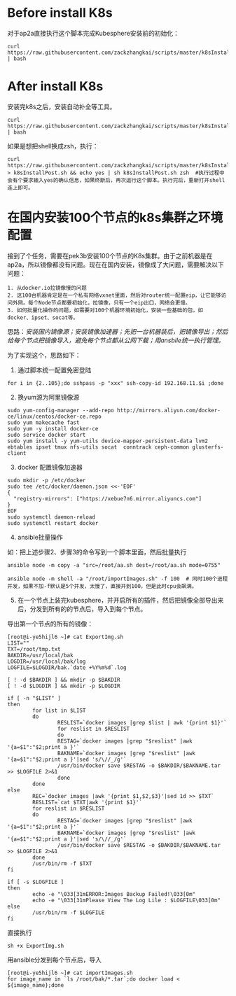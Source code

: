 # Before install K8s

对于ap2a直接执行这个脚本完成Kubesphere安装前的初始化：
```
curl https://raw.githubusercontent.com/zackzhangkai/scripts/master/k8sInstallPre.sh | bash
```

# After install K8s

安装完k8s之后，安装自动补全等工具。
```
curl https://raw.githubusercontent.com/zackzhangkai/scripts/master/k8sInstallPost.sh | bash
```
如果是想把shell换成zsh，执行：
```
curl https://raw.githubusercontent.com/zackzhangkai/scripts/master/k8sInstallPost.sh > k8sInstallPost.sh && echo yes | sh k8sInstallPost.sh zsh  #执行过程中会有个要求输入yes的确认信息，如果终断后，再次运行这个脚本。执行完后，重新打开shell连上即可。
```


# 在国内安装100个节点的k8s集群之环境配置

接到了个任务，需要在pek3b安装100个节点的K8s集群。由于之前机器是在ap2a，所以镜像都没有问题。现在在国内安装，镜像成了大问题，需要解决以下问题：
```
1. 从docker.io拉镜像慢的问题  
2. 这100台机器肯定是在一个私有网络vxnet里面，然后对router统一配置eip，让它能够访问外网。每个Node节点都要初始化，拉镜像，只有一个eip出口，网络会更慢。  
3. 如何批量化操作的问题，如需要对100个机器环境初始化，安装一些基础的包，如 docker、ipset、socat等。  
```

思路：*安装国内镜像源；安装镜像加速器；先把一台机器装后，把镜像导出；然后给每个节点把镜像导入，避免每个节点都从公网下载；用ansbile统一执行管理。*
 
为了实现这个，思路如下：

1. 通过脚本统一配置免密登陆
```
for i in {2..105};do sshpass -p "xxx" ssh-copy-id 192.168.11.$i ;done
```

2. 换yum源为阿里镜像源

```
sudo yum-config-manager --add-repo http://mirrors.aliyun.com/docker-ce/linux/centos/docker-ce.repo
sudo yum makecache fast
sudo yum -y install docker-ce
sudo service docker start
sudo yum install -y yum-utils device-mapper-persistent-data lvm2  ebtables ipset tmux nfs-utils socat  conntrack ceph-common glusterfs-client
```

3. docker 配置镜像加速器

```
sudo mkdir -p /etc/docker
sudo tee /etc/docker/daemon.json <<-'EOF'
{
  "registry-mirrors": ["https://xebue7n6.mirror.aliyuncs.com"]
}
EOF
sudo systemctl daemon-reload
sudo systemctl restart docker
```

4. ansible批量操作

如：把上述步骤2、步骤3的命令写到一个脚本里面，然后批量执行

```
ansible node -m copy -a "src=/root/aa.sh dest=/root/aa.sh mode=0755"

ansible node -m shell -a "/root/importImages.sh" -f 100  # 同时100个进程并发，如果不加-f默认是5个并发，太慢了，直接开到100，但是此时cpu会飙满。
```

5. 在一个节点上装完kubesphere，并开启所有的插件，然后把镜像全部导出来后，分发到所有的的节点后，导入到每个节点。

导出第一个节点的所有的镜像：

```
[root@i-ye5hijl6 ~]# cat ExportImg.sh
LIST=""
TXT=/root/tmp.txt
BAKDIR=/usr/local/bak
LOGDIR=/usr/local/bak/log
LOGFILE=$LOGDIR/bak.`date +%Y%m%d`.log

[ ! -d $BAKDIR ] && mkdir -p $BAKDIR
[ ! -d $LOGDIR ] && mkdir -p $LOGDIR

if [ -n "$LIST" ]
then
        for list in $LIST
        do
                RESLIST=`docker images |grep $list | awk '{print $1}'`
                for reslist in $RESLIST
                do
                RESTAG=`docker images |grep "$reslist" |awk '{a=$1":"$2;print a }'`
                BAKNAME=`docker images |grep "$reslist" |awk '{a=$1":"$2;print a }'|sed 's/\//_/g'`
                /usr/bin/docker save $RESTAG -o $BAKDIR/$BAKNAME.tar  >> $LOGFILE 2>&1
                done
        done
else
        REC=`docker images |awk '{print $1,$2,$3}'|sed 1d >> $TXT`
        RESLIST=`cat $TXT|awk '{print $1}'`
        for reslist in $RESLIST
        do
                RESTAG=`docker images |grep "$reslist" |awk '{a=$1":"$2;print a }'`
                BAKNAME=`docker images |grep "$reslist" |awk '{a=$1":"$2;print a }'|sed 's/\//_/g'`
                /usr/bin/docker save $RESTAG -o $BAKDIR/$BAKNAME.tar  >> $LOGFILE 2>&1
        done
        /usr/bin/rm -f $TXT
fi

if [ -s $LOGFILE ]
then
        echo -e "\033[31mERROR:Images Backup Failed!\033[0m"
        echo -e "\033[31mPlease View The Log Lile : $LOGFILE\033[0m"
else
        /usr/bin/rm -f $LOGFILE
fi
```
直接执行
```
sh +x ExportImg.sh
```

用ansible分发到每个节点后，导入

```
[root@i-ye5hijl6 ~]# cat importImages.sh
for image_name in `ls /root/bak/*.tar`;do docker load < ${image_name};done
```

